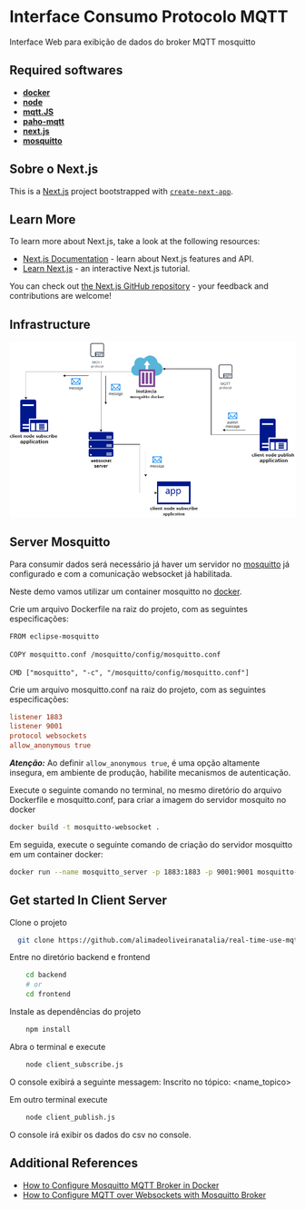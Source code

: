 # Interface Consumo Protocolo MQTT
Interface Web para exibição de dados do broker MQTT mosquitto 

## Required softwares
- [**docker**](https://www.docker.com/)
- [**node**](https://nodejs.org/pt)
- [**mqtt.JS**](https://www.npmjs.com/package/mqtt)
- [**paho-mqtt**](https://pypi.org/project/paho-mqtt/)
- [**next.js**](https://nextjs.org/)
- [**mosquitto**](https://mosquitto.org/)
 
## Sobre o Next.js

This is a [Next.js](https://nextjs.org) project bootstrapped with [`create-next-app`](https://nextjs.org/docs/app/api-reference/cli/create-next-app).

## Learn More

To learn more about Next.js, take a look at the following resources:

- [Next.js Documentation](https://nextjs.org/docs) - learn about Next.js features and API.
- [Learn Next.js](https://nextjs.org/learn) - an interactive Next.js tutorial.

You can check out [the Next.js GitHub repository](https://github.com/vercel/next.js) - your feedback and contributions are welcome!

## Infrastructure
<img src="./infraestrutura_mqtt.drawio.png"/>

## Server Mosquitto

Para consumir dados será necessário já haver um servidor no [mosquitto](https://mosquitto.org/) já configurado e com a comunicação websocket já habilitada.

Neste demo vamos utilizar um container mosquitto no [docker](https://www.docker.com/).

Crie um arquivo Dockerfile na raiz do projeto, com as seguintes especificações:

```docker
FROM eclipse-mosquitto

COPY mosquitto.conf /mosquitto/config/mosquitto.conf

CMD ["mosquitto", "-c", "/mosquitto/config/mosquitto.conf"]
```

Crie um arquivo mosquitto.conf na raiz do projeto, com as seguintes especificações:

```conf
listener 1883
listener 9001
protocol websockets
allow_anonymous true
```
***Atenção:*** Ao definir `allow_anonymous true`, é uma opção altamente insegura, em ambiente de produção, habilite mecanismos de autenticação.

Execute o seguinte comando no terminal, no mesmo diretório do arquivo Dockerfile e mosquitto.conf, para criar a imagem do servidor mosquito no docker

```bash
docker build -t mosquitto-websocket .
```

Em seguida, execute o seguinte comando de criação do servidor mosquitto em um container docker:

```bash
docker run --name mosquitto_server -p 1883:1883 -p 9001:9001 mosquitto-websocket
```

## Get started In Client Server

Clone o projeto 
```bash
  git clone https://github.com/alimadeoliveiranatalia/real-time-use-mqtt.git
```
Entre no diretório backend e frontend
```bash
    cd backend
    # or
    cd frontend
```
Instale as dependências do projeto
```bash
    npm install
```
Abra o terminal e execute
```bash
    node client_subscribe.js
```
O console exibirá a seguinte messagem: Inscrito no tópico: <name_topico>

Em outro terminal execute
```bash
    node client_publish.js
```
O console irá exibir os dados do csv no console.

## Additional References

- [How to Configure Mosquitto MQTT Broker in Docker](https://cedalo.com/blog/mosquitto-docker-configuration-ultimate-guide/)
- [How to Configure MQTT over Websockets with Mosquitto Broker](https://cedalo.com/blog/enabling-websockets-over-mqtt-with-mosquitto/)